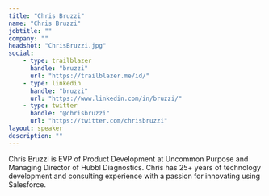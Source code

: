 ```yaml
---
title: "Chris Bruzzi"
name: "Chris Bruzzi"
jobtitle: ""
company: ""
headshot: "ChrisBruzzi.jpg"
social:
    - type: trailblazer
      handle: "bruzzi"
      url: "https://trailblazer.me/id/"
    - type: linkedin
      handle: "bruzzi"
      url: "https://www.linkedin.com/in/bruzzi/"
    - type: twitter
      handle: "@chrisbruzzi"
      url: "https://twitter.com/chrisbruzzi"
layout: speaker
description: ""
---
```


Chris Bruzzi is EVP of Product Development at Uncommon Purpose and Managing Director of Hubbl Diagnostics. Chris has 25+ years of technology development and consulting experience with a passion for innovating using Salesforce.
